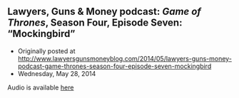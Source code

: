 ## Lawyers, Guns &amp; Money podcast: <em>Game of Thrones</em>, Season Four, Episode Seven: “Mockingbird”

 * Originally posted at http://www.lawyersgunsmoneyblog.com/2014/05/lawyers-guns-money-podcast-game-thrones-season-four-episode-seven-mockingbird
 * Wednesday, May 28, 2014

Audio is available [here](http://lawyersgunsmoneyblog.com/podcast/got0407.mp3)